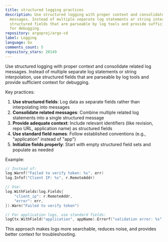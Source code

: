```yaml
---
title: structured logging practices
description: Use structured logging with proper context and consolidate related log
  messages. Instead of multiple separate log statements or string interpolation, use
  structured fields that are parseable by log tools and provide sufficient context
  for debugging.
repository: argoproj/argo-cd
label: Logging
language: Go
comments_count: 5
repository_stars: 20149
---
```


Use structured logging with proper context and consolidate related log messages. Instead of multiple separate log statements or string interpolation, use structured fields that are parseable by log tools and provide sufficient context for debugging.

Key practices:
1. **Use structured fields**: Log data as separate fields rather than interpolating into messages
2. **Consolidate related messages**: Combine multiple related log statements into a single structured message
3. **Provide adequate context**: Include relevant identifiers (like revision, repo URL, application name) as structured fields
4. **Use standard field names**: Follow established conventions (e.g., "application" instead of "app")
5. **Initialize fields properly**: Start with empty structured field sets and populate as needed

Example:
```go
// Instead of:
log.Warnf("Failed to verify token: %s", err)
log.Infof("Client IP: %s", r.RemoteAddr)

// Use:
log.WithFields(log.Fields{
    "client_ip": r.RemoteAddr,
    "error": err,
}).Warn("Failed to verify token")

// For application logs, use standard fields:
logCtx.WithField("application", appName).Errorf("validation error: %s", message)
```

This approach makes logs more searchable, reduces noise, and provides better context for troubleshooting.